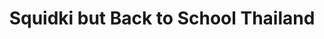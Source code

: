 ---
slug: squidki-but-back-to-school-thailand-97
title: Squidki but Back to School Thailand
description: "Squidki but Back to School Thailand is an exciting online game. Play for free directly in your browser!"
icon: /images/new_mods/Sprunki but Back to School Thailand.png
url: https://wowtbc.net/sprunkin/thailand-school/index.html
previewImage: /images/new_mods/Sprunki but Back to School Thailand.png
type: new mods

# SEO配置
seo:
  title: "Squidki but Back to School Thailand - Play Free Online Game | Fun Browser Games"
  description: "Squidki but Back to School Thailand - Play this fun online game for free in your browser. No download required!"
  ogImage: "/images/new_mods/Sprunki but Back to School Thailand.png"
  keywords: "squidki-but-back-to-school-thailand-97, online game, browser game, free game, new mods game, play online"

videoUrls:
  - https://www.youtube.com/embed/example1
  - https://www.youtube.com/embed/example2

whyPlay:
  title: "Why Play Squidki but Back to School Thailand?"
  items:
    - "Immersive Gameplay: Squidki but Back to School Thailand offers an engaging and immersive gaming experience that will keep you entertained for hours"
    - "Challenging Levels: Test your skills with increasingly difficult challenges and obstacles"
    - "Beautiful Graphics: Enjoy stunning visuals and smooth animations that bring the game world to life"
    - "Regular Updates: New content and features are added regularly to keep the game fresh and exciting"
    - "Free to Play: Experience all the fun without spending a penny"
    - "Community Features: Connect with other players, share strategies, and compete for high scores"
    - "Cross-Platform: Play on any device with a web browser, no downloads required"

features:
  title: "Key Features of Squidki but Back to School Thailand"
  image: "/images/new_mods/Sprunki but Back to School Thailand.png"
  items:
    - "Intuitive Controls: Easy to learn controls make Squidki but Back to School Thailand accessible for players of all skill levels"
    - "Multiple Game Modes: Enjoy various gameplay options that provide different challenges and experiences"
    - "Character Customization: Personalize your gaming experience with unique characters and items"
    - "Achievement System: Complete special tasks to earn rewards and recognition"
    - "Leaderboards: Compete with players worldwide and see who can achieve the highest scores"

characteristics:
  title: "Game Characteristics"
  image: "/images/new_mods/Sprunki but Back to School Thailand.png"
  items:
    - "Genre: New mods game with elements of strategy and skill"
    - "Difficulty: Suitable for both casual gamers and those seeking a challenge"
    - "Play Time: Quick sessions or extended gameplay, depending on your preference"
    - "Art Style: Vibrant and engaging visuals that enhance the gaming experience"
    - "Sound Design: Immersive audio that complements the gameplay perfectly"

info: "Squidki but Back to School Thailand is an exciting online game that offers players a unique and engaging gaming experience. With its intuitive controls, stunning visuals, and challenging gameplay, Squidki but Back to School Thailand provides hours of entertainment for players of all ages and skill levels. Whether you're looking for a quick gaming session during a break or an extended play session, Squidki but Back to School Thailand delivers an immersive experience that will keep you coming back for more. The game features multiple levels of increasing difficulty, ensuring that players are constantly challenged as they progress. With regular updates adding new content and features, Squidki but Back to School Thailand remains fresh and exciting, providing endless entertainment options for its growing community of players."

howToPlayIntro: "Welcome to Squidki but Back to School Thailand! This guide will walk you through the basics and help you master the game. Whether you're a beginner or looking to improve your skills, these tips and instructions will enhance your gaming experience."

howToPlaySteps:
  - title: "Getting Started"
    description: "Begin your Squidki but Back to School Thailand adventure by familiarizing yourself with the controls. Use your keyboard or mouse to navigate through the game interface. The tutorial will guide you through the basic mechanics and help you understand the objectives."
  - title: "Understanding the Objectives"
    description: "In Squidki but Back to School Thailand, your main goal is to progress through levels by completing specific objectives. Each level presents unique challenges that require different strategies and approaches."
  - title: "Mastering the Controls"
    description: "Practice using the controls to improve your precision and reaction time. Squidki but Back to School Thailand requires quick reflexes and strategic thinking to overcome obstacles and defeat opponents."
  - title: "Utilizing Power-ups"
    description: "Collect power-ups throughout the game to enhance your abilities and overcome difficult challenges. Each power-up offers unique advantages that can be crucial for success."
  - title: "Developing Strategies"
    description: "As you progress in Squidki but Back to School Thailand, develop effective strategies for different scenarios. Analyze patterns, anticipate challenges, and adapt your approach to maximize your performance."

faq:
  title: "Frequently Asked Questions about Squidki but Back to School Thailand"
  items:
    - question: "Is Squidki but Back to School Thailand free to play?"
      answer: "Yes, Squidki but Back to School Thailand is completely free to play directly in your web browser. No downloads or purchases are required to enjoy the full game experience."
    - question: "Can I play Squidki but Back to School Thailand on mobile devices?"
      answer: "Yes, Squidki but Back to School Thailand is optimized for both desktop and mobile play. You can enjoy the game on any device with a web browser and internet connection."
    - question: "Are there any in-game purchases?"
      answer: "While Squidki but Back to School Thailand is free to play, there may be optional in-game purchases available for cosmetic items or additional features that don't affect core gameplay."
    - question: "How often is Squidki but Back to School Thailand updated?"
      answer: "The developers regularly update Squidki but Back to School Thailand with new content, features, and improvements based on player feedback and game performance."
    - question: "Can I play Squidki but Back to School Thailand offline?"
      answer: "Currently, Squidki but Back to School Thailand requires an internet connection to play as it's a browser-based online game."
    - question: "Is Squidki but Back to School Thailand suitable for children?"
      answer: "Yes, Squidki but Back to School Thailand is designed to be family-friendly and suitable for players of all ages."
    - question: "How do I report bugs or issues?"
      answer: "If you encounter any problems while playing Squidki but Back to School Thailand, you can report them through the game's support page or contact the developers directly through their website."
    - question: "Still Have Questions?"
      answer: "If you have additional questions about Squidki but Back to School Thailand that aren't covered in this FAQ, please visit our support center or contact our customer service team for assistance."
---